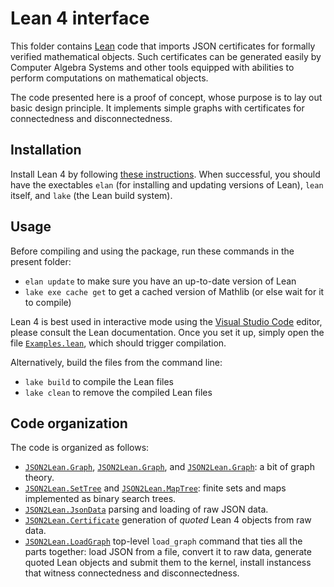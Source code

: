 # Lean 4 interface

This folder contains [Lean](https://leanprover-community.github.io) code that imports JSON certificates
for formally verified mathematical objects. Such certificates can be generated easily by Computer Algebra
Systems and other tools equipped with abilities to perform computations on mathematical objects.

The code presented here is a proof of concept, whose purpose is to lay out basic design principle.
It implements simple graphs with certificates for connectedness and disconnectedness.

## Installation

Install Lean 4 by following [these instructions](https://leanprover-community.github.io/get_started.html). 
When successful, you should have the exectables `elan` (for installing and updating versions of Lean), `lean` itself, and `lake` (the Lean build system).

## Usage

Before compiling and using the package, run these commands in the present folder:

* `elan update` to make sure you have an up-to-date version of Lean
* `lake exe cache get` to get a cached version of Mathlib (or else wait for it to compile)

Lean 4 is best used in interactive mode using the [Visual Studio Code](https://code.visualstudio.com) editor, please consult the Lean documentation.
Once you set it up, simply open the file [`Examples.lean`](Examples.lean), which should trigger compilation.

Alternatively, build the files from the command line:

* `lake build` to compile the Lean files
* `lake clean` to remove the compiled Lean files

## Code organization

The code is organized as follows:

* [`JSON2Lean.Graph`](./JSON2Lean/Graph.lean), [`JSON2Lean.Graph`](./JSON2Lean/Edge.lean), and [`JSON2Lean.Graph`](./JSON2Lean/Connetivity.lean): a bit of graph theory.
* [`JSON2Lean.SetTree`](./JSON2Lean/SetTree.lean) and [`JSON2Lean.MapTree`](./JSON2Lean/MapTree.lean):
  finite sets and maps implemented as binary search trees.
* [`JSON2Lean.JsonData`](./JSON2Lean/JsonData.lean) parsing and loading of raw JSON data.
* [`JSON2Lean.Certificate`](./JSON2Lean/Certificate.lean) generation of *quoted* Lean 4 objects from raw data.
* [`JSON2Lean.LoadGraph`](./JSON2Lean/LoadGraph.lean) top-level `load_graph` command that ties all the parts together: load JSON from a file, convert it to raw data, generate quoted Lean objects and submit them to the kernel, install instancess that witness connectedness and disconnectedness.
